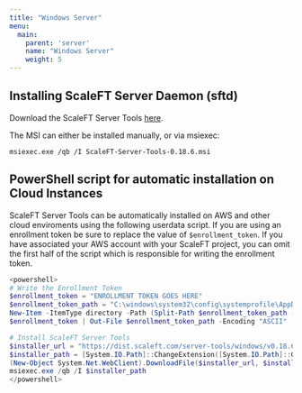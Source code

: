 ```yaml
---
title: "Windows Server"
menu:
  main:
    parent: 'server'
    name: "Windows Server"
    weight: 5
---
```


## Installing ScaleFT Server Daemon (sftd)

Download the ScaleFT Server Tools [here](https://dist.scaleft.com/server-tools/windows/v0.18.6/ScaleFT-Server-Tools-0.18.6.msi).

The MSI can either be installed manually, or via msiexec:

```
msiexec.exe /qb /I ScaleFT-Server-Tools-0.18.6.msi
```

## PowerShell script for automatic installation on Cloud Instances

ScaleFT Server Tools can be automatically installed on AWS and other cloud enviroments using the following userdata script.
If you are using an enrollment token be sure to replace the value of `$enrollment_token`. If you have associated your
AWS account with your ScaleFT project, you can omit the first half of the script which is responsible for
writing the enrollment token.

```ps1
<powershell>
# Write the Enrollment Token
$enrollment_token = "ENROLLMENT TOKEN GOES HERE"
$enrollment_token_path = "C:\windows\system32\config\systemprofile\AppData\Local\ScaleFT\enrollment.token"
New-Item -ItemType directory -Path (Split-Path $enrollment_token_path -Parent)
$enrollment_token | Out-File $enrollment_token_path -Encoding "ASCII"

# Install ScaleFT Server Tools
$installer_url = "https://dist.scaleft.com/server-tools/windows/v0.18.6/ScaleFT-Server-Tools-0.18.6.msi"
$installer_path = [System.IO.Path]::ChangeExtension([System.IO.Path]::GetTempFileName(), ".msi")
(New-Object System.Net.WebClient).DownloadFile($installer_url, $installer_path)
msiexec.exe /qb /I $installer_path
</powershell>
```
